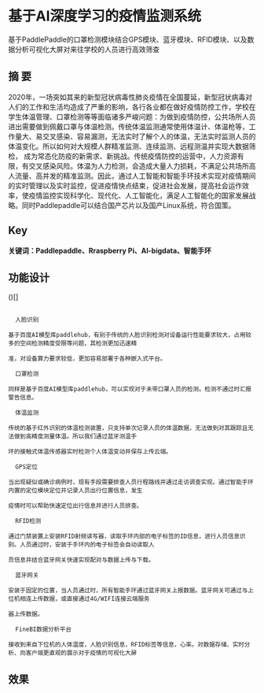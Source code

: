 # 基于AI深度学习的疫情监测系统
基于PaddlePaddle的口罩检测模块结合GPS模块、蓝牙模块、RFID模块、以及数据分析可视化大屏对来往学校的人员进行高效筛查

## 摘  要
2020年，一场突如其来的新型冠状病毒性肺炎疫情在全国蔓延，新型冠状病毒对人们的工作和生活均造成了严重的影响，各行各业都在做好疫情防控工作，学校在学生体温管理、口罩检测等等面临诸多严峻问题：为做到疫情防控，公共场所人员进出需要做到佩戴口罩与体温检测。传统体温监测通常使用体温计、体温枪等，工作量大、易交叉感染、容易漏测，无法实时了解个人的体温，无法实时监测人员的体温变化。所以如何对大规模人群精准监测、连续监测、远程测温并实现大数据筛检， 成为常态化防疫的新需求、新挑战。传统疫情防控的运营中，人力资源有限，有交叉感染风险。体温为人力检测，会造成大量人力损耗，不满足公共场所高人流量、高并发的精准监测。因此，通过人工智能和智能手环技术实现对疫情期间的实时管理以及实时监控，促进疫情快点结束，促进社会发展，提高社会运作效率，使疫情监控实现科学化、现代化、人工智能化，满足人工智能化的国家发展战略。同时Paddlepaddle可以结合国产芯片以及国产Linux系统，符合国策。
## Key
**关键词：Paddlepaddle、Rraspberry Pi、AI-bigdata、智能手环** 

## 功能设计
()[]
```
  
  人脸识别

基于百度AI模型库paddlehub，有别于传统的人脸识别检测对设备运行性能要求较大，占用较多的空间检测精度受限等问题，其检测更加迅速精

准，对设备算力要求较低，更加容易部署于各种嵌入式平台。
  
  口罩检测

同样是基于百度AI模型库paddlehub，可以实现对于未带口罩人员的检测。检测不通过时汇报警告信息。
  
  体温监测

传统的基于红外识别的体温检测装置，只支持单次记录人员的体温数据，无法做到对其跟踪且无法做到高精度测量体温。所以我们通过蓝牙测温手

环的接触式体温传感器实时检测个人体温变动并保存上传云端。
  
  GPS定位

当出现疑似或确诊病例时，现有手段需要排查人员行程路线并通过走访调查实现。通过智能手环内置的定位模块定位并记录人员出行位置信息，发生

疫情时可以帮助快速定位出行信息并进行人员排查。
  
  RFID检测

通过门禁装置上安装RFID射频读写器，读取手环内部的电子标签的ID信息，进行人员信息识别。人员通过时，安装于手环内的电子标签会自动读取人

员信息并结合蓝牙网关快速实现配对与数据上传与下载。
  
  蓝牙网关

安装于固定的位置，当人员通过时，所有智能手环通过蓝牙网关上报数据。蓝牙网关可通过与上位机相连上传数据，或直接通过4G/WIFI连接云端服务

器上传数据。
    
  FineBI数据分析平台

接收到来自下位机的人体温度，人脸识别信息，RFID标签等信息，心率。对数据存储、实时分析、向客户端更直观的展示对于疫情的可视化大屏

```
## 效果
